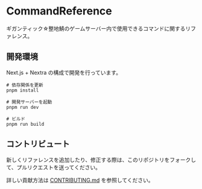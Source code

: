 # CommandReference

ギガンティック☆整地鯖のゲームサーバー内で使用できるコマンドに関するリファレンス。

## 開発環境

Next.js + Nextra の構成で開発を行っています。

```shell
# 依存関係を更新
pnpm install

# 開発サーバーを起動
pnpm run dev

# ビルド
pnpm run build
```

## コントリビュート

新しくリファレンスを追加したり、修正する際は、このリポジトリをフォークして、プルリクエストを送ってください。

詳しい貢献方法は [CONTRIBUTING.md](./.github/CONTRIBUTING.md) を参照してください。

